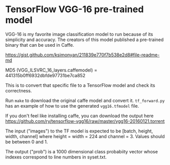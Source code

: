 # TensorFlow VGG-16 pre-trained model

VGG-16 is my favorite image classification model to run 
because of its simplicity and accuracy. The creators of this model 
published a pre-trained binary that can be used in Caffe.

https://gist.github.com/ksimonyan/211839e770f7b538e2d8#file-readme-md

MD5 (VGG_ILSVRC_16_layers.caffemodel) = 441315b0ff6932dbfde97731be7ca852

This is to convert that specific file to a TensorFlow model and check
its correctness.

Run `make` to download the original caffe model and convert it.
`tf_forward.py` has an example of how to use the generated `vgg16.tfmodel`
file.

If you don't feel like installing caffe, you can download the output here 
https://github.com/ry/tensorflow-vgg16/raw/master/vgg16-20160121.torrent

The input ("images") to the TF model is expected to be [batch, height, width, channel]
where height = width = 224 and channel = 3. Values should be between 0 and 1.

The output ("prob") is a 1000 dimensional class probabiity vector whose indexes
correspond to line numbers in syset.txt.
